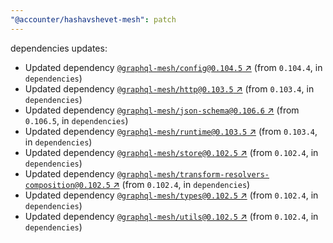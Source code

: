 ```yaml
---
"@accounter/hashavshevet-mesh": patch
---
```

dependencies updates:
  - Updated dependency [`@graphql-mesh/config@0.104.5` ↗︎](https://www.npmjs.com/package/@graphql-mesh/config/v/0.104.5) (from `0.104.4`, in `dependencies`)
  - Updated dependency [`@graphql-mesh/http@0.103.5` ↗︎](https://www.npmjs.com/package/@graphql-mesh/http/v/0.103.5) (from `0.103.4`, in `dependencies`)
  - Updated dependency [`@graphql-mesh/json-schema@0.106.6` ↗︎](https://www.npmjs.com/package/@graphql-mesh/json-schema/v/0.106.6) (from `0.106.5`, in `dependencies`)
  - Updated dependency [`@graphql-mesh/runtime@0.103.5` ↗︎](https://www.npmjs.com/package/@graphql-mesh/runtime/v/0.103.5) (from `0.103.4`, in `dependencies`)
  - Updated dependency [`@graphql-mesh/store@0.102.5` ↗︎](https://www.npmjs.com/package/@graphql-mesh/store/v/0.102.5) (from `0.102.4`, in `dependencies`)
  - Updated dependency [`@graphql-mesh/transform-resolvers-composition@0.102.5` ↗︎](https://www.npmjs.com/package/@graphql-mesh/transform-resolvers-composition/v/0.102.5) (from `0.102.4`, in `dependencies`)
  - Updated dependency [`@graphql-mesh/types@0.102.5` ↗︎](https://www.npmjs.com/package/@graphql-mesh/types/v/0.102.5) (from `0.102.4`, in `dependencies`)
  - Updated dependency [`@graphql-mesh/utils@0.102.5` ↗︎](https://www.npmjs.com/package/@graphql-mesh/utils/v/0.102.5) (from `0.102.4`, in `dependencies`)
